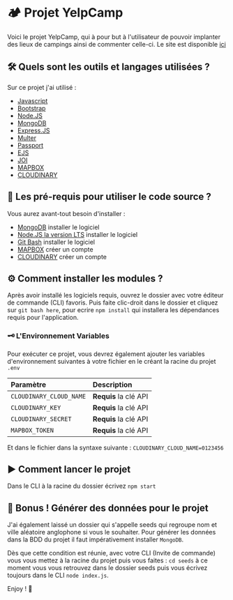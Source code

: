# 🏕 Projet YelpCamp

Voici le projet YelpCamp, qui à pour but à l'utilisateur de pouvoir implanter des lieux de campings ainsi de commenter celle-ci.
Le site est disponible [ici](https://guarded-wildwood-12191.herokuapp.com/)

## 🛠 Quels sont les outils et langages utilisées ?

Sur ce projet j'ai utilisé :

- [Javascript](https://www.javascript.com/)
- [Bootstrap](https://getbootstrap.com/)
- [Node.JS](https://nodejs.org/en/)
- [MongoDB](https://www.mongodb.com/try/download/community)
- [Express.JS](https://expressjs.com/fr/)
- [Multer](https://github.com/expressjs/multer)
- [Passport](https://www.passportjs.org/)
- [EJS](https://ejs.co/)
- [JOI](https://joi.dev/api/?v=17.6.0)
- [MAPBOX](https://www.mapbox.com/)
- [CLOUDINARY](https://cloudinary.com/)

## 🤔 Les pré-requis pour utiliser le code source ?

Vous aurez avant-tout besoin d'installer :

- [MongoDB](https://www.mongodb.com/try/download/community) installer le logiciel
- [Node.JS la version LTS](https://nodejs.org/en/download/) installer le logiciel
- [Git Bash](https://git-scm.com/downloads) installer le logiciel
- [MAPBOX](https://www.mapbox.com/) créer un compte
- [CLOUDINARY](https://cloudinary.com/) créer un compte

## ⚙ Comment installer les modules ?

Après avoir installé les logiciels requis, ouvrez le dossier avec votre éditeur de commande (CLI) favoris.
Puis faite clic-droit dans le dossier et cliquez sur `git bash here`, pour ecrire `npm install` qui installera les dépendances requis pour l'application.

### 🗝 L'Environnement Variables

Pour exécuter ce projet, vous devrez également ajouter les variables d'environnement suivantes à votre fichier en le créant la racine du projet `.env`

| Paramètre | Description                |
| :-------- | :------------------------- |
| `CLOUDINARY_CLOUD_NAME` | **Requis** la clé API |
| `CLOUDINARY_KEY` | **Requis** la clé API |
| `CLOUDINARY_SECRET` | **Requis** la clé API |
| `MAPBOX_TOKEN` | **Requis** la clé API |

Et dans le fichier dans la syntaxe suivante : ``` CLOUDINARY_CLOUD_NAME=0123456 ```

## ▶ Comment lancer le projet

Dans le CLI à la racine du dossier écrivez `npm start`

## 💾 Bonus ! Générer des données pour le projet 

J'ai également laissé un dossier qui s'appelle seeds qui regroupe nom et ville aléatoire anglophone si vous le souhaiter.
Pour générer les données dans la BDD du projet il faut impérativement installer `MongoDB`.

Dès que cette condition est réunie, avec votre CLI (Invite de commande) vous vous mettez à la racine du projet puis vous faites : 
`cd seeds` à ce moment vous vous retrouvez dans le dossier seeds puis vous écrivez toujours dans le CLI `node index.js`.



Enjoy ! 🤩
